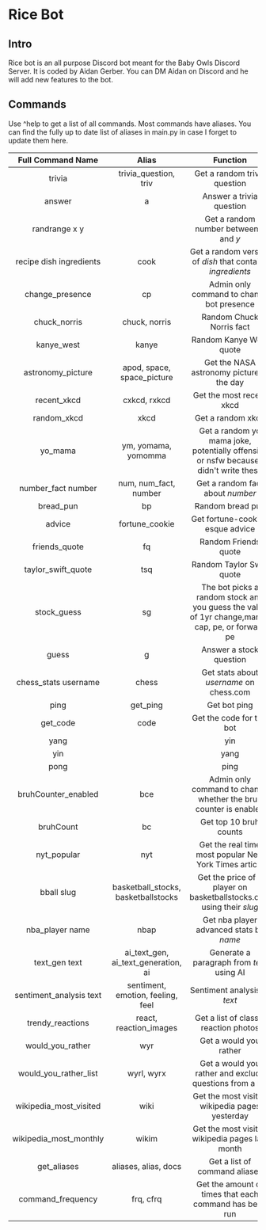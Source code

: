# Rice Bot
## Intro
Rice bot is an all purpose Discord bot meant for the Baby Owls Discord Server. It is coded by Aidan Gerber. You can DM Aidan on Discord and he will add new features to the bot.
## Commands
Use ^help to get a list of all commands. Most commands have aliases. You can find the fully up to date list of aliases in main.py in case I forget to update them here.

| Full Command Name | Alias  | Function  |
| :-----: | :-: | :-: |
| trivia | trivia_question, triv | Get a random trivia question |
| answer | a | Answer a trivia question |
| randrange x y |  | Get a random number between *x* and *y* |
| recipe dish ingredients | cook | Get a random version of *dish* that contains *ingredients* |
| change_presence | cp | Admin only command to change bot presence |
| chuck_norris | chuck, norris | Random Chuck Norris fact |
| kanye_west | kanye | Random Kanye West quote |
| astronomy_picture | apod, space, space_picture | Get the NASA astronomy picture of the day |
| recent_xkcd | cxkcd, rxkcd | Get the most recent xkcd |
| random_xkcd | xkcd | Get a random xkcd |
| yo_mama | ym, yomama, yomomma | Get a random yo mama joke, potentially offensive or nsfw because I didn't write these |
| number_fact number | num, num_fact, number | Get a random fact about *number* |
| bread_pun | bp | Random bread pun |
| advice | fortune_cookie | Get fortune-cookie-esque advice |
| friends_quote | fq | Random Friends quote |
| taylor_swift_quote | tsq | Random Taylor Swift quote |
| stock_guess | sg | The bot picks a random stock and you guess the value of 1yr change,market cap, pe, or forward pe |
| guess | g | Answer a stock question |
| chess_stats username | chess | Get stats about *username* on chess.com |
| ping | get_ping | Get bot ping |
| get_code | code | Get the code for this bot |
| yang |  | yin |
| yin |  | yang |
| pong |  | ping |
| bruhCounter_enabled | bce | Admin only command to change whether the bruh counter is enabled |
| bruhCount | bc | Get top 10 bruh counts |
| nyt_popular | nyt | Get the real time most popular New York Times article |
| bball slug | basketball_stocks, basketballstocks | Get the price of a player on basketballstocks.com using their *slug* |
| nba_player name | nbap | Get nba player advanced stats by *name* |
| text_gen text | ai_text_gen, ai_text_generation, ai | Generate a paragraph from *text* using AI |
| sentiment_analysis text | sentiment, emotion, feeling, feel | Sentiment analysis of *text* |
| trendy_reactions | react, reaction_images | Get a list of classic reaction photos |
| would_you_rather | wyr | Get a would you rather |
| would_you_rather_list | wyrl, wyrx | Get a would you rather and exclude questions from a list  |
| wikipedia_most_visited | wiki | Get the most visited wikipedia pages yesterday |
| wikipedia_most_monthly | wikim | Get the most visited wikipedia pages last month |
| get_aliases | aliases, alias, docs | Get a list of command aliases |
| command_frequency | frq, cfrq | Get the amount of times that each command has been run |
